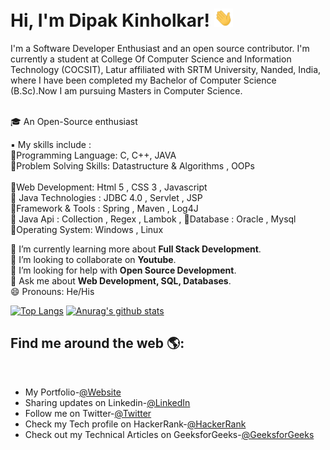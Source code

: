 <h1>Hi, I'm Dipak Kinholkar! <img src="https://raw.githubusercontent.com/ABSphreak/ABSphreak/master/gifs/Hi.gif" width="30px" style="max-width:100%;"></h1>

I'm a Software Developer Enthusiast and an open source contributor. I'm currently a student at College Of Computer Science and Information Technology (COCSIT), Latur affiliated with SRTM University, Nanded, India, where I have been completed my Bachelor of Computer Science (B.Sc).Now I am pursuing Masters in Computer Science.


<br>
🎓 An Open-Source enthusiast<br>


▪️ My skills include :<br>
🔹️Programming Language: C, C++, JAVA <br>
🔹️Problem Solving Skills: Datastructure & Algorithms , OOPs<br>  
🔹️Web Development: Html 5 , CSS 3 , Javascript<br>
🔹️ Java Technologies : JDBC 4.0 , Servlet , JSP <br>
🔹️Framework & Tools : Spring , Maven , Log4J <br>
🔹️ Java Api : Collection , Regex , Lambok , 
🔹️Database : Oracle , Mysql<br>
🔹️Operating System: Windows , Linux <br>

🌱 I’m currently learning more about <b>Full Stack Development</b>.<br>
👯 I’m looking to collaborate on <b>Youtube</b>.<br>
🤔 I’m looking for help with <b>Open Source Development</b>.<br>
💬 Ask me about <b>Web Development, SQL, Databases</b>. <br>
😄 Pronouns: He/His

[![Top Langs](https://github-readme-stats.vercel.app/api/top-langs/?username=tarunsinghofficial)](https://github.com/tarunsinghofficial/github-readme-stats)
[![Anurag's github stats](https://github-readme-stats.vercel.app/api?username=tarunsinghofficial)](https://github.com/anuraghazra/github-readme-stats)


<h2> Find me around the web 🌎: </h2><br>

- My Portfolio-<a href="https://tarunsinghofficial.media" target="_blank">@Website</a><br>
- Sharing updates on Linkedin-<a href="https://www.linkedin.com/in/tarunsingh24" target="_blank">@LinkedIn</a><br>
- Follow me on Twitter-<a href="https://twitter.com/itsTarun24" target="_blank">@Twitter</a><br>
- Check my Tech profile on HackerRank-<a href="https://www.hackerrank.com/taruncoder?hr_r=1" target="_blank">@HackerRank</a><br>
- Check out my Technical Articles on GeeksforGeeks-<a href="https://auth.geeksforgeeks.org/user/tarunsinghwap7/articles" target="_blank">@GeeksforGeeks</a><br>

